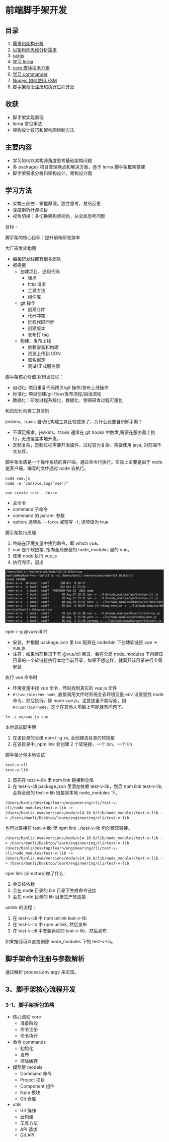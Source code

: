 # 前端脚手架开发

## 目录

1. [需求和架构分析](docs/01-需求和架构分析.md)
2. [以架构师思维分析需求](docs/02-以架构师思维分析需求.md)
3. [yargs](docs/03-yargs.md)
4. [学习 lerna](docs/04-lerna.md)
5. [core 模块技术方案](./docs/08-core模块技术方案.md)
6. [学习 commander](./docs/09-commander.md)
7. [Nodejs 如何使用 ESM](./docs/10-Nodejs使用ESM.md)
8. [脚手架命令注册和执行过程开发](./docs/11-脚手架命令注册和执行过程开发.md)

## 收获

- 脚手架实现原理
- lerna 常见用法
- 架构设计技巧和架构图绘制方法

## 主要内容

- 学习如何以架构师角度思考基础架构问题
- 多 packages 项目管理痛点和解决方案，基于 lerna 脚手架框架搭建
- 脚手架需求分析和架构设计，架构设计图

## 学习方法

- 架构三部曲：掌握原理，独立思考，总结反思
- 深度剖析开源项目
- 视角切换：多切换架构师视角，从全局思考问题

目标 -

脚手架的核心目标：提升前端研发效率

大厂研发架构图

- 每条研发线都有很多团队
- 都需要
  - 创建项目、通用代码
    - 埋点
    - http 请求
    - 工具方法
    - 组件库
  - git 操作
    - 创建仓库
    - 代码冲突
    - 远程代码同步
    - 创建版本
    - 发布打 tag
  - 构建、发布上线
    - 依赖安装和构建
    - 资源上传到 CDN
    - 域名绑定
    - 测试/正式服务器

脚手架核心价值
将研发过程：

- 自动化: 项目重复代码拷贝/git 操作/发布上线操作
- 标准化: 项目创建/git flow/发布流程/回滚流程
- 数据化：研发过程系统化、数据化、使得研发过程可量化

和自动化构建工具区别

jenkins、travis 自动化构建工具比较成熟了，为什么还要自研脚手架？

- 不满足需求，jenkins、travis 通常在 git hooks 中触发,需要在服务器上执行，无法覆盖本地开发。
- 定制复杂，定制过程需要开发插件，过程较为复杂，需要使用 java, 对前端不太友好。

脚手架本质是一个操作系统的客户端，通过命令行执行。实际上主要是由于 node 是客户端，编写的文件通过 node 去执行。

```
node vue.js
node -e "console.log('vue')"
```

```
vue create test --force
```

- 主命令
- command 子命令
- command 的 param: 参数
- option: 选项名 `--force` 或短写 `-f`, 选项值为 true

脚手架执行原理

1. 终端在环境变量中找到命令，即 which vue。
2. vue 是个软链接, 指向全局安装的 node_modules 里的 vue。
3. 使用 node 执行 vue.js
4. 执行完毕，退出

![](./imgs/2021-10-16-17-37-19.png)

npm i -g @vue/cli 时

- 安装，并根据 package.json 里 bin 配置在 node/bin 下创建软链接 vue -> vue.js
- 注意：如果当前目录下有 @vue/cli 目录，会在全局 node_modules 下创建该目录的一个软链接执行本地当前目录，如果不想这样，就离开该目录进行全局安装

执行 vue 命令时

- 环境变量中找 vue 命令，然后找到真实的 vue.js 文件
- `#!/usr/bin/env node`, 直接调用文件时系统会去环境变量 env 设置里找 node 命令，然后执行，即 node vue.js。注意这里不能写死，如`#!/usr/bin/node`，这个在其他人电脑上可能就有问题了。

```
ln -s xx/vue.js vue
```

本地调试脚手架

1. 在该目录的父级 npm i -g xx, 会创建该目录的软链接
2. 在该目录中, npm link 会创建 2 个软链接，一个 bin，一个 lib

脚手架分包本地调试

```
test-v-cli
test-v-lib
```

1. 首先在 test-v-lib 里 npm link 链接到全局
2. 在 test-v-cli package.json 里添加依赖 test-v-lib，然后 npm link test-v-lib, 会将全局的 test-v-lib 链接到本地 node_modules 下。

```
/Users/banli/Desktop/learn/engineering/cli/test-v-cli/node_modules/test-v-lib -> /Users/banli/.nvm/versions/node/v14.16.0/lib/node_modules/test-v-lib -> /Users/banli/Desktop/learn/engineering/cli/test-v-lib
```

也可以直接在 test-v-lib 里 npm link ../test-v-lib 包创建软链接。

```
/Users/banli/.nvm/versions/node/v14.16.0/lib/node_modules/test-v-lib -> /Users/banli/Desktop/learn/engineering/cli/test-v-lib
/Users/banli/Desktop/learn/engineering/cli/test-v-cli/node_modules/test-v-lib -> /Users/banli/.nvm/versions/node/v14.16.0/lib/node_modules/test-v-lib -> /Users/banli/Desktop/learn/engineering/cli/test-v-lib
```

npm link (directory)做了什么:

1. 会安装依赖
2. 会在 node 目录的 bin 目录下生成命令链接
3. 会在 node 目录的 lib 目录生产软连接

unlink 的流程：

1. 在 test-v-cli 中 npm unlink test-v-lib
2. 在 test-v-lib 中 npm unlink, 然后发布
3. 在 test-v-cli 中安装远程的 test-v-lib，然后发布

如果报错可以直接删除 node_modules 下的 test-v-lib。

## 脚手架命令注册与参数解析

通过解析 process.env.argv 来实现。

## 3、脚手架核心流程开发

### 3-1、脚手架拆包策略

- 核心流程 core
  - 准备阶段
  - 命令注册
  - 命令执行
- 命令 commands
  - 初始化
  - 发布
  - 清除缓存
- 模型层 models
  - Command 命令
  - Project 项目
  - Component 组件
  - Npm 模块
  - Git 仓库
- utils
  - Git 操作
  - 云构建
  - 工具方法
  - API 请求
  - Git API
